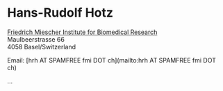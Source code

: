# Hans-Rudolf Hotz

[Friedrich Miescher Institute for Biomedical Research](http://www.fmi.ch/) <br />
Maulbeerstrasse 66 <br />
4058 Basel/Switzerland


Email: [hrh AT SPAMFREE fmi DOT ch](mailto:hrh AT SPAMFREE fmi DOT ch)

...
